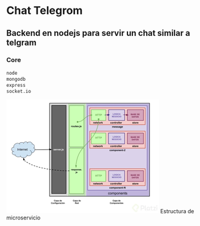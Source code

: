# Chat Telegrom

## Backend en nodejs para servir un chat similar a telgram
### Core
```
node
mongodb
express
socket.io
```

<img src="https://github.com/nicolasgonzalezgonzanlez/Node-chat-telegram/blob/master/diagrama-825e902b-0966-40f0-8231-65b99f7206c1.webp" width="400" height="auto">
Estructura de microservicio
